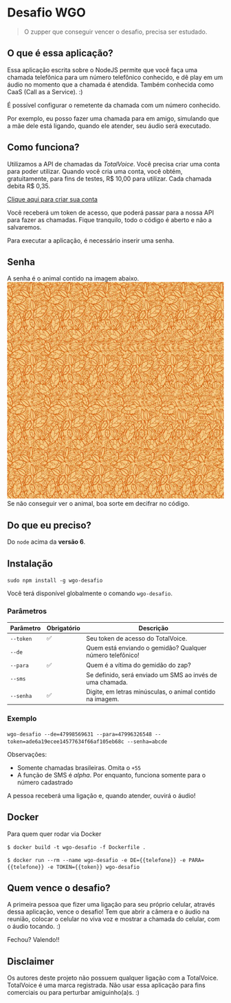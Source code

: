 # Desafio WGO

> O zupper que conseguir vencer o desafio, precisa ser estudado.

## O que é essa aplicação?

Essa aplicação escrita sobre o NodeJS permite que você faça uma chamada telefônica para um
número telefônico conhecido, e dê play em um áudio no momento que a chamada é atendida. 
Também conhecida como CaaS (Call as a Service). :)

É possível configurar o remetente da chamada com um número conhecido.

Por exemplo, eu posso fazer uma chamada para em amigo, simulando que a mãe dele está ligando, quando ele atender, seu áudio será executado.

## Como funciona?

Utilizamos a API de chamadas da *TotalVoice*. Você precisa criar uma conta
para poder utilizar. Quando você cria uma conta, você obtém, gratuitamente, para
fins de testes, R$ 10,00 para utilizar. Cada chamada debita R$ 0,35.

[Clique aqui para criar sua conta](https://api2.totalvoice.com.br/painel/signup.php)

Você receberá um token de acesso, que poderá passar para a nossa API para
fazer as chamadas. Fique tranquilo, todo o código é aberto e não a salvaremos.

Para executar a aplicação, é necessário inserir uma senha.

## Senha

A senha é o animal contido na imagem abaixo.
![alt text](https://github.com/mariogalvao/wgo-desafio/blob/master/resources/senha.jpeg?raw=true)
Se não conseguir ver o animal, boa sorte em decifrar no código.

## Do que eu preciso?

Do `node` acima da **versão 6**.

## Instalação

`sudo npm install -g wgo-desafio`

Você terá disponível globalmente o comando `wgo-desafio`.

### Parâmetros

| Parâmetro | Obrigatório        | Descrição                                                 |
|-----------|--------------------|-----------------------------------------------------------|
| `--token` | :white_check_mark: | Seu token de acesso do TotalVoice.                        |
| `--de`    |                    | Quem está enviando o gemidão? Qualquer número telefônico! |
| `--para`  | :white_check_mark: | Quem é a vítima do gemidão do zap?                        |
| `--sms`   |                    | Se definido, será enviado um SMS ao invés de uma chamada. |
| `--senha` | :white_check_mark: | Digite, em letras minúsculas, o animal contido na imagem. |

### Exemplo

`wgo-desafio --de=47998569631 --para=47996326548 --token=ade6a19ecee14577634f66af105eb68c --senha=abcde`

Observações:

- Somente chamadas brasileiras. Omita o `+55`
- A função de SMS é _alpha_. Por enquanto, funciona somente para o número cadastrado

A pessoa receberá uma ligação e, quando atender, ouvirá o áudio!

## Docker

Para quem quer rodar via Docker

```
$ docker build -t wgo-desafio -f Dockerfile .
```
```
$ docker run --rm --name wgo-desafio -e DE={{telefone}} -e PARA={{telefone}} -e TOKEN={{token}} wgo-desafio
```

## Quem vence o desafio?

A primeira pessoa que fizer uma ligação para seu próprio celular, através dessa aplicação, vence o desafio!
Tem que abrir a câmera e o áudio na reunião, colocar o celular no viva voz e mostrar a chamada do celular, com o áudio tocando. :) 

Fechou? Valendo!!

## Disclaimer

Os autores deste projeto não possuem qualquer ligação com a TotalVoice. TotalVoice é uma marca registrada.
Não usar essa aplicação para fins comerciais ou para perturbar amiguinho(a)s. :)
